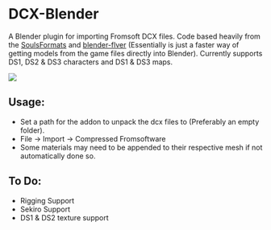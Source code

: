 # DCX-Blender
A Blender plugin for importing Fromsoft DCX files. Code based heavily from the [SoulsFormats](https://github.com/JKAnderson/SoulsFormats) and [blender-flver](https://github.com/elizagamedev/blender-flver) (Essentially is just a faster way of getting models from the game files directly into Blender). Currently supports DS1, DS2 & DS3 characters and DS1 & DS3 maps.


![](https://i.redd.it/rshisri0rg961.gif)

## Usage:
* Set a path for the addon to unpack the dcx files to (Preferably an empty folder).
* File -> Import -> Compressed Fromsoftware
* Some materials may need to be appended to their respective mesh if not automatically done so.

## To Do:
* Rigging Support
* Sekiro Support
* DS1 & DS2 texture support
